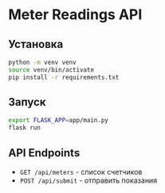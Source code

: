 # Meter Readings API

## Установка
```bash
python -m venv venv
source venv/bin/activate
pip install -r requirements.txt
```

## Запуск
```bash
export FLASK_APP=app/main.py
flask run
```

## API Endpoints
- `GET /api/meters` - список счетчиков
- `POST /api/submit` - отправить показания
